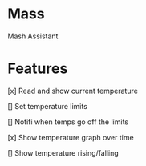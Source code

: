 # Mass
 Mash Assistant

# Features

[x] Read and show current temperature 

[] Set temperature limits

[] Notifi when temps go off the limits

[x] Show temperature graph over time

[] Show temperature rising/falling
